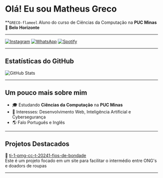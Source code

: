 # Olá! Eu sou Matheus Greco

**`GRECO-flameel` 
Aluno do curso de Ciências da Computação na **PUC Minas**  
📍 **Belo Horizonte**

---


[![Instagram](https://img.shields.io/badge/INSTAGRAM-red?style=for-the-badge)](https://www.instagram.com/matheus_greco_/profilecard/?igsh=MXE4Z2psMmVrYjJndw==)
[![WhatsApp](https://img.shields.io/badge/WHATSAPP-green?style=for-the-badge)](https://wa.me/qr/RZBLXI3ZEIM5J1)
[![Spotify](https://img.shields.io/badge/SPOTIFY-green?style=for-the-badge)](https://open.spotify.com/user/matheusgrecomd?si=9466367ceb6244a4)

---

## Estatísticas do GitHub

![GitHub Stats](https://github.com/GRECO-flameel?tab=repositories)

---

## Um pouco mais sobre mim

- 🎓 Estudando **Ciências da Computação** na **PUC Minas**
- 🌱 Interesses: Desenvolvimento Web, Inteligência Artificial e Cybersegurança 
- 🌎 Falo Português e Inglês

---

## Projetos Destacados

📌 [ti-1-pmg-cc-t-20241-fios-de-bondade](https://github.com/ICEI-PUC-Minas-PMGCC-TI/ti-1-pmg-cc-t-20241-fios-de-bondade)  
Este é um projeto focado em um site para facilitar o intermédio entre ONG's e doadors de roupas

---


